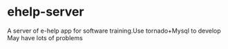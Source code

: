 # ehelp-server
A server of e-help app for software training.Use tornado+Mysql to develop
May have lots of problems
